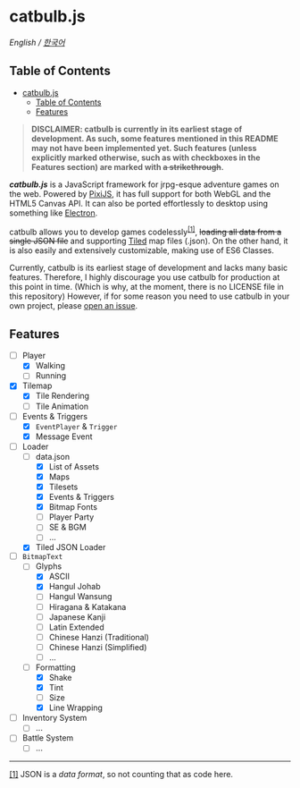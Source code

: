 # catbulb.js
*English / [한국어](https://github.com/M00nR4bb1t/catbulb.js/blob/master/README-kr.md)*

## Table of Contents
- [catbulb.js](#catbulbjs)
  - [Table of Contents](#table-of-contents)
  - [Features](#features)

>**DISCLAIMER: catbulb is currently in its earliest stage of development. As such, some features mentioned in this README may not have been implemented yet. Such features (unless explicitly marked otherwise, such as with checkboxes in the Features section) are marked with ~~a strikethrough~~.**

***catbulb.js*** is a JavaScript framework for jrpg-esque adventure games on the web. Powered by [PixiJS](http://pixijs.com), it has full support for both WebGL and the HTML5 Canvas API. It can also be ported effortlessly to desktop using something like [Electron](https://electronjs.org/).

catbulb allows you to develop games codelessly<sup id="a1">[[1]](#footnote1)</sup>, ~~loading all data from a single JSON file~~ and supporting [Tiled](https://www.mapeditor.org/) map files (.json). On the other hand, it is also easily and extensively customizable, making use of ES6 Classes.

Currently, catbulb is its earliest stage of development and lacks many basic features. Therefore, I highly discourage you use catbulb for production at this point in time. (Which is why, at the moment, there is no LICENSE file in this repository) However, if for some reason you need to use catbulb in your own project, please [open an issue](https://github.com/M00nR4bb1t/catbulb.js/issues/new).

## Features
* [ ] Player
   * [x] Walking
   * [ ] Running
* [x] Tilemap
   * [x] Tile Rendering
   * [ ] Tile Animation
* [ ] Events & Triggers
   * [x] `EventPlayer` & `Trigger`
   * [x] Message Event
* [ ] Loader
   * [ ] data.json
      * [x] List of Assets
      * [x] Maps
      * [x] Tilesets
      * [x] Events & Triggers
      * [x] Bitmap Fonts
      * [ ] Player Party
      * [ ] SE & BGM
      * [ ] ...
   * [x] Tiled JSON Loader
* [ ] `BitmapText`
   * [ ] Glyphs
      * [x] ASCII
      * [x] Hangul Johab
      * [ ] Hangul Wansung
      * [ ] Hiragana & Katakana
      * [ ] Japanese Kanji
      * [ ] Latin Extended
      * [ ] Chinese Hanzi (Traditional)
      * [ ] Chinese Hanzi (Simplified)
      * [ ] ...
   * [ ] Formatting
      * [x] Shake
      * [x] Tint
      * [ ] Size
      * [x] Line Wrapping
* [ ] Inventory System
   * [ ] ...
* [ ] Battle System
   * [ ] ...

***
<span id="footnote1">[[1]](#a1)</span> JSON is a *data format*, so not counting that as code here.